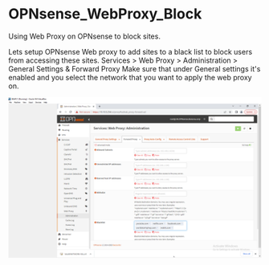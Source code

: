 # OPNsense_WebProxy_Block
Using Web Proxy on OPNsense to block sites.

Lets setup OPNsense Web proxy to add sites to a black list to block users from accessing these sites.
Services > Web Proxy > Administration > General Settings & Forward Proxy
Make sure that under General settings it's enabled and you select the network that you want to apply the web proxy on.

![Screenshot](https://github.com/jasnnh/OPNsense_WebProxy_Block/blob/main/image18.png)
